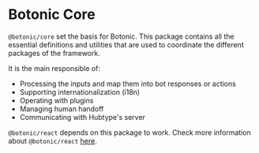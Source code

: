 # Botonic Core

`@botonic/core` set the basis for Botonic. This package contains all the essential definitions and utilities that are used to coordinate the different packages of the framework.

It is the main responsible of:

- Processing the inputs and map them into bot responses or actions
- Supporting internationalization (i18n)
- Operating with plugins
- Managing human handoff
- Communicating with Hubtype's server

`@botonic/react` depends on this package to work. Check more information about `@botonic/react` [here](https://www.npmjs.com/package/@botonic/react).
